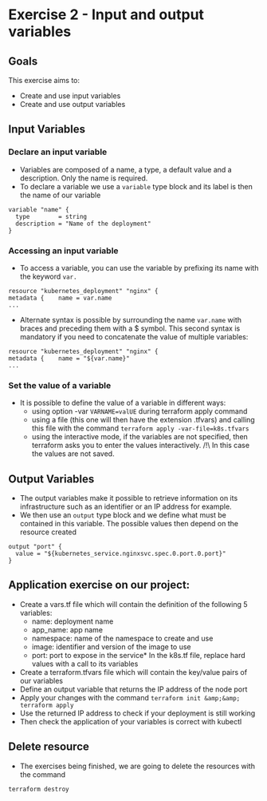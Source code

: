 # Exercise 2 - Input and output variables

## Goals
This exercise aims to:
* Create and use input variables
* Create and use output variables

## Input Variables

### Declare an input variable

* Variables are composed of a name, a type, a default value and a description. Only the name is required.
* To declare a variable we use a `variable` type block and its label is then the name of our variable
```
variable "name" {
  type        = string
  description = "Name of the deployment"
}
```

### Accessing an input variable

* To access a variable, you can use the variable by prefixing its name with the keyword `var.`
```
resource "kubernetes_deployment" "nginx" {
metadata {    name = var.name
...
```
* Alternate syntax is possible by surrounding the name `var.name` with braces and preceding them with a $ symbol. This second syntax is mandatory if you need to concatenate the value of multiple variables:
```
resource "kubernetes_deployment" "nginx" {
metadata {    name = "${var.name}"
...
```

### Set the value of a variable
* It is possible to define the value of a variable in different ways:
  * using option -var `VARNAME=valUE` during terraform apply command
  * using a file (this one will then have the extension .tfvars) and calling this file with the command `terraform apply -var-file=k8s.tfvars`
  * using the interactive mode, if the variables are not specified, then terraform asks you to enter the values interactively. /!\ In this case the values are not saved.

## Output Variables 

* The output variables make it possible to retrieve information on its infrastructure such as an identifier or an IP address for example.
* We then use an `output` type block and we define what must be contained in this variable. The possible values then depend on the resource created
```
output "port" {
  value = "${kubernetes_service.nginxsvc.spec.0.port.0.port}"
}
```

## Application exercise on our project:
* Create a vars.tf file which will contain the definition of the following 5 variables:
  * name: deployment name
  * app_name: app name
  * namespace: name of the namespace to create and use
  * image: identifier and version of the image to use
  * port: port to expose in the service* In the k8s.tf file, replace hard values with a call to its variables
* Create a terraform.tfvars file which will contain the key/value pairs of our variables
* Define an output variable that returns the IP address of the node port
* Apply your changes with the command `terraform init &amp;&amp; terraform apply`
* Use the returned IP address to check if your deployment is still working
* Then check the application of your variables is correct with kubectl

## Delete resource

* The exercises being finished, we are going to delete the resources with the command
```
terraform destroy
```
